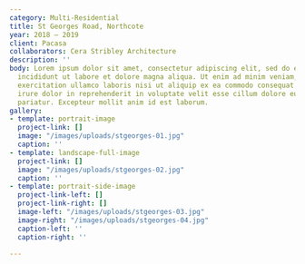 ```yaml
---
category: Multi-Residential
title: St Georges Road, Northcote
year: 2018 — 2019
client: Pacasa
collaborators: Cera Stribley Architecture
description: ''
body: Lorem ipsum dolor sit amet, consectetur adipiscing elit, sed do eiusmod tempor
  incididunt ut labore et dolore magna aliqua. Ut enim ad minim veniam, quis nostrud
  exercitation ullamco laboris nisi ut aliquip ex ea commodo consequat. Duis aute
  irure dolor in reprehenderit in voluptate velit esse cillum dolore eu fugiat nulla
  pariatur. Excepteur mollit anim id est laborum.
gallery:
- template: portrait-image
  project-link: []
  image: "/images/uploads/stgeorges-01.jpg"
  caption: ''
- template: landscape-full-image
  project-link: []
  image: "/images/uploads/stgeorges-02.jpg"
  caption: ''
- template: portrait-side-image
  project-link-left: []
  project-link-right: []
  image-left: "/images/uploads/stgeorges-03.jpg"
  image-right: "/images/uploads/stgeorges-04.jpg"
  caption-left: ''
  caption-right: ''

---
```

